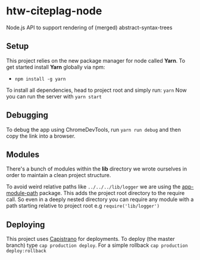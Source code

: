 # htw-citeplag-node
Node.js API to support rendering of (merged) abstract-syntax-trees

## Setup

This project relies on the new package manager for node called **Yarn**.
To get started install **Yarn** globally via npm:

- `npm install -g yarn`

To install all dependencies, head to project root and simply run: `yarn`
Now you can run the server with `yarn start`

## Debugging

To debug the app using ChromeDevTools, run `yarn run debug` and then copy the link into a browser.

## Modules

There's a bunch of modules within the **lib** directory we wrote ourselves in order to maintain a clean project structure.

To avoid weird relative paths like `../../../lib/logger` we are using the [app-module-path](https://www.npmjs.com/package/app-module-path) package. This adds the project root directory to the require call. So even in a deeply nested directory you can require any module with a path starting relative to project root e.g `require('lib/logger')`

## Deploying

This project uses [Capistrano](http://capistranorb.com/) for deployments.
To deploy (the master branch) type `cap production deploy`.
For a simple rollback `cap production deploy:rollback`

